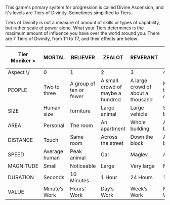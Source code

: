 This game's primary system for progression is called Divine Ascension, and it's levels are Tiers of Divinity. Sometimes simplified to Tiers.

Tiers of Divinity is not a measure of amount of skills or types of capability, but rather scale of power alone. What your Tiers determines is the maximum amount of influence you have over the world around you. There are 7 Tiers of Divinity, from T1 to T7, and their effects are below: 

| Tier Moniker > | MORTAL        | BELIEVER                | ZEALOT                           | REVERANT                          | SAINT  <br>/<br>WRAITH   | ANGEL<br>/<br>DEMON         | ARCHS                   | GOD              |
| -------------- | ------------- | ----------------------- | -------------------------------- | --------------------------------- | ------------------------ | --------------------------- | ----------------------- | ---------------- |
| Aspect \\/     | 0             | 1                       | 2                                | 3                                 | 4                        | 5                           | 6                       | 7                |
| PEOPLE         | Two to three  | A group of ten or fewer | A small crowd of maybe a hundred | A large crowd of about a thousand | Many thousands of people | Tens of thousands of people | Close to half a million | A Million        |
| SIZE           | Human size    | furniture               | Large animal                     | Large vehicle                     | Small building           | Large building              | Skyscraper              | Small township   |
| AREA           | Personal      | The room                | An apartment                     | Whole building                    | A city block             | The district                | The town                | The whole city   |
| DISTANCE<br>   | Touch         | Same room               | Across the street                | Down the block                    | A few blocks             | Across town                 | Visual range            | Over the horizon |
| SPEED          | Average human | Peak animal             | Car                              | Maglev                            | Airliner                 | Mach 1                      | Mach 2                  | Mach 5           |
| MAGNITUDE      | Small         | Noticeable              | Large                            | Very large                        | Massive                  | Destructive                 | Overwhelming            | Cataclysmic      |
| DURATION       | Seconds       | 10 Minutes              | 1 Hour                           | 24 Hours                          | 1 Week                   | 1 Month                     | 1 Year                  | 1 Decade         |
| VALUE          | Minute’s Work | Hours’ Work             | Day’s Work                       | Week’s Work                       | Month’s Work             | Year’s work                 | Decade’s work           | Life’s worth     |
